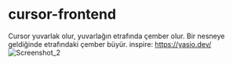 # cursor-frontend
Cursor yuvarlak olur, yuvarlağın etrafında çember olur. Bir nesneye geldiğinde etrafındaki çember büyür. inspire: https://yasio.dev/
![Screenshot_2](https://github.com/eneseken/cursor-frontend/assets/83923806/25010f73-d377-4a25-9adb-94e2737f064a)
